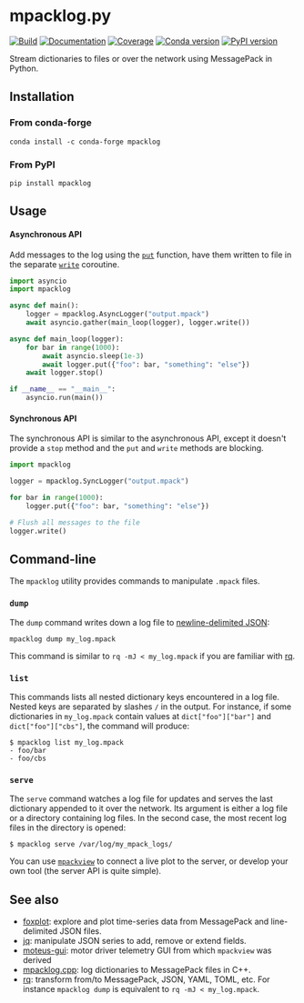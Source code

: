 # mpacklog.py

[![Build](https://img.shields.io/github/actions/workflow/status/stephane-caron/mpacklog.py/ci.yml?branch=main)](https://github.com/stephane-caron/mpacklog.py/actions)
[![Documentation](https://img.shields.io/github/actions/workflow/status/stephane-caron/mpacklog.py/docs.yml?branch=main&label=docs)](https://stephane-caron.github.io/mpacklog.py/)
[![Coverage](https://coveralls.io/repos/github/stephane-caron/mpacklog.py/badge.svg?branch=main)](https://coveralls.io/github/stephane-caron/mpacklog.py?branch=main)
[![Conda version](https://img.shields.io/conda/vn/conda-forge/mpacklog.svg)](https://anaconda.org/conda-forge/mpacklog)
[![PyPI version](https://img.shields.io/pypi/v/mpacklog)](https://pypi.org/project/mpacklog/)

Stream dictionaries to files or over the network using MessagePack in Python.

## Installation

### From conda-forge

```console
conda install -c conda-forge mpacklog
```

### From PyPI

```console
pip install mpacklog
```

## Usage

#### Asynchronous API

Add messages to the log using the [`put`](https://stephane-caron.github.io/mpacklog.py/api.html#mpacklog.async_logger.AsyncLogger.put) function, have them written to file in the separate [`write`](https://stephane-caron.github.io/mpacklog.py/api.html#mpacklog.async_logger.AsyncLogger.write) coroutine.

```python
import asyncio
import mpacklog

async def main():
    logger = mpacklog.AsyncLogger("output.mpack")
    await asyncio.gather(main_loop(logger), logger.write())

async def main_loop(logger):
    for bar in range(1000):
        await asyncio.sleep(1e-3)
        await logger.put({"foo": bar, "something": "else"})
    await logger.stop()

if __name__ == "__main__":
    asyncio.run(main())
```

#### Synchronous API

The synchronous API is similar to the asynchronous API, except it doesn't provide a ``stop`` method and the ``put`` and ``write`` methods are blocking.

```python
import mpacklog

logger = mpacklog.SyncLogger("output.mpack")

for bar in range(1000):
    logger.put({"foo": bar, "something": "else"})

# Flush all messages to the file
logger.write()
```

## Command-line

The ``mpacklog`` utility provides commands to manipulate ``.mpack`` files.

### ``dump``

The ``dump`` command writes down a log file to [newline-delimited JSON](https://jsonlines.org):

```console
mpacklog dump my_log.mpack
```

This command is similar to `rq -mJ < my_log.mpack` if you are familiar with [rq](https://github.com/dflemstr/rq).

### ``list``

This commands lists all nested dictionary keys encountered in a log file. Nested keys are separated by slashes ``/`` in the output. For instance, if some dictionaries in ``my_log.mpack`` contain values at ``dict["foo"]["bar"]`` and ``dict["foo"]["cbs"]``, the command will produce:

```
$ mpacklog list my_log.mpack
- foo/bar
- foo/cbs
```

### ``serve``

The ``serve`` command watches a log file for updates and serves the last dictionary appended to it over the network. Its argument is either a log file or a directory containing log files. In the second case, the most recent log files in the directory is opened:

```
$ mpacklog serve /var/log/my_mpack_logs/
```

You can use [`mpackview`](https://pypi.org/project/mpackview) to connect a live plot to the server, or develop your own tool (the server API is quite simple).

## See also

* [foxplot](https://github.com/stephane-caron/foxplot): explore and plot time-series data from MessagePack and line-delimited JSON files.
* [jq](https://github.com/stedolan/jq): manipulate JSON series to add, remove or extend fields.
* [moteus-gui](https://pypi.org/project/moteus-gui/): motor driver telemetry GUI from which ``mpackview`` was derived
* [mpacklog.cpp](https://github.com/stephane-caron/mpacklog.cpp): log dictionaries to MessagePack files in C++.
* [rq](https://github.com/dflemstr/rq): transform from/to MessagePack, JSON, YAML, TOML, etc. For instance ``mpacklog dump`` is equivalent to ``rq -mJ < my_log.mpack``.
